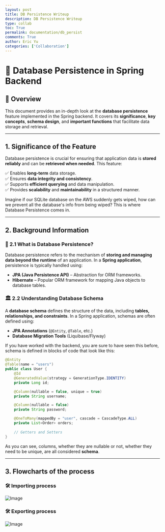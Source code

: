 ```yaml
---
layout: post
title: DB Persistence Writeup
description: DB Persistence Writeup
type: collab
toc: True
permalink: documentation/db_persist
comments: True
author: Eric Yu
categories: ['Collaboration']
---
```


# 📌 Database Persistence in Spring Backend

## 📝 Overview
This document provides an in-depth look at the **database persistence** feature implemented in the Spring backend. It covers its **significance**, **key concepts**, **schema design**, and **important functions** that facilitate data storage and retrieval.

---

## 1. Significance of the Feature
Database persistence is crucial for ensuring that application data is **stored reliably** and can be **retrieved when needed**. This feature:

✅ Enables **long-term** data storage.  
✅ Ensures **data integrity and consistency**.  
✅ Supports **efficient querying** and data manipulation.  
✅ Provides **scalability** and **maintainability** in a structured manner.  

Imagine if our SQLite database on the AWS suddenly gets wiped, how can we prevent all the database's info from being wiped? This is where Database Persistence comes in. 

---

## 2. Background Information

### 📌 2.1 What is Database Persistence?
Database persistence refers to the mechanism of **storing and managing data beyond the runtime** of an application. In a **Spring application**, persistence is typically handled using:

- **JPA (Java Persistence API)** – Abstraction for ORM frameworks.  
- **Hibernate** – Popular ORM framework for mapping Java objects to database tables.

### 🏛 2.2 Understanding Database Schema
A **database schema** defines the structure of the data, including **tables, relationships, and constraints**. In a Spring application, schemas are often defined using:

- **JPA Annotations** (`@Entity`, `@Table`, etc.)  
- **Database Migration Tools** (Liquibase/Flyway)  

If you have worked with the backend, you are sure to have seen this before, schema is defined in blocks of code that look like this:



```Java
@Entity
@Table(name = "users")
public class User {
    @Id
    @GeneratedValue(strategy = GenerationType.IDENTITY)
    private Long id;

    @Column(nullable = false, unique = true)
    private String username;

    @Column(nullable = false)
    private String password;

    @OneToMany(mappedBy = "user", cascade = CascadeType.ALL)
    private List<Order> orders;
    
    // Getters and Setters
}
```

As you can see, columns, whether they are nullable or not, whether they need to be unique, are all considered **schema**.

---

## 3. Flowcharts of the process

### 🛠 Importing process
![Image](https://github.com/user-attachments/assets/d3056c0b-1f86-4a8d-ad2d-bc2df30e727d)

### 🛠 Exporting process
![Image](https://github.com/user-attachments/assets/64e68016-0719-4f2a-9eab-00e518b09bac)
